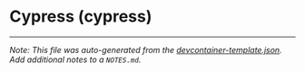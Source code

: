 
# Cypress (cypress)







---

_Note: This file was auto-generated from the [devcontainer-template.json](https://github.com/schlich/devcontainer-templates/blob/main/src/cypress/devcontainer-template.json).  Add additional notes to a `NOTES.md`._
